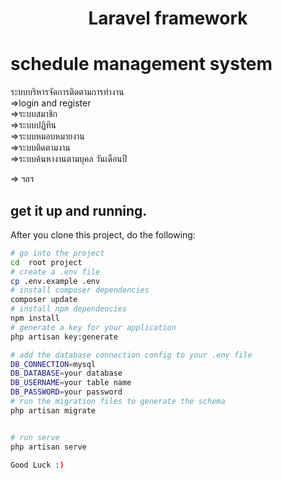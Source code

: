 #  <center >Laravel framework</center >
#  schedule management system
  ระบบบริหารจัดการติดตามการทำงาน <br /> 
 =>login and register  <br />
 =>ระบบสมาชิก  <br />
 =>ระบบปฏิทิน   <br />
 =>ระบบหมอบหมายงาน <br />
 =>ระบบติดตามงาน <br />
 =>ระบบค้นหางานตามบุคล วันเดือนปี <br />


=> ฯลฯ  <br />
  

## get it up and running.

After you clone this project, do the following:

```bash
# go into the project
cd  root project
# create a .env file
cp .env.example .env
# install composer dependencies
composer update
# install npm dependencies
npm install
# generate a key for your application
php artisan key:generate

# add the database connection config to your .env file
DB_CONNECTION=mysql
DB_DATABASE=your database
DB_USERNAME=your table name
DB_PASSWORD=your password
# run the migration files to generate the schema
php artisan migrate


# run serve
php artisan serve

Good Luck :)
